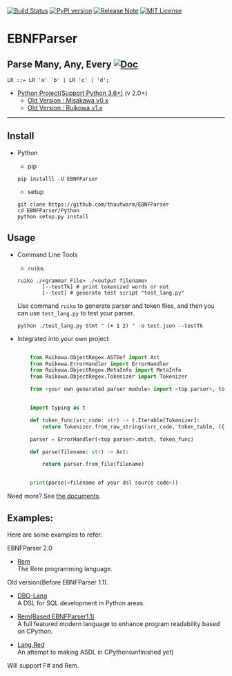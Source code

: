 [![Build Status](https://travis-ci.org/thautwarm/EBNFParser.svg?branch=boating-new)](https://travis-ci.org/thautwarm/EBNFParser)
[![PyPI version](https://img.shields.io/pypi/v/EBNFParser.svg)](https://pypi.python.org/pypi/EBNFParser)
[![Release Note](https://img.shields.io/badge/note-release-orange.svg)](https://github.com/thautwarm/EBNFParser/blob/boating-new/Python/release-note)
[![MIT License](https://img.shields.io/badge/license-MIT-Green.svg?style=flat)](https://github.com/thautwarm/EBNFParser/blob/boating-new/LICENSE)

# EBNFParser
Parse Many, Any, Every [![Doc](https://img.shields.io/badge/document-2.1.2-yellow.svg?style=flat)](http://ebnfparser.readthedocs.io/en/boating-new)
-----------------------

```
LR ::= LR 'a' 'b' | LR 'c' | 'd';
```


- [Python Project(Support Python 3.6+)](https://github.com/thautwarm/EBNFParser/tree/boating-new/Python) (v 2.0+)
    - [Old Version : Misakawa v0.x](https://github.com/thautwarm/EBNFParser/tree/master/Misakawa.md)
    - [Old Version : Ruikowa v1.x](https://github.com/thautwarm/EBNFParser/tree/master/README.md)
 
--------------------

## Install
- Python
    - pip  

    `pip installl -U EBNFParser`
    
    - setup 

    ```shell
    git clone https://github.com/thautwarm/EBNFParser
    cd EBNFParser/Python
    python setup.py install
    ``` 

## Usage 

- Command Line Tools
    - `ruiko`.

    ```shell
    ruiko ./<grammar File> ./<output filename>
            [--testTk] # print tokenized words or not
            [--test] # generate test script "test_lang.py"
    ```
    Use command `ruiko` to generate parser and token files, and then you can use `test_lang.py` to test your parser.

    ```shell
    python ./test_lang.py Stmt " (+ 1 2) " -o test.json --testTk
    ```

- Integrated into your own project

    ```python

        from Ruikowa.ObjectRegex.ASTDef import Ast
        from Ruikowa.ErrorHandler import ErrorHandler
        from Ruikowa.ObjectRegex.MetaInfo import MetaInfo
        from Ruikowa.ObjectRegex.Tokenizer import Tokenizer

        from <your own generated parser module> import <top parser>, token_table


        import typing as t

        def token_func(src_code: str) -> t.Iterable[Tokenizer]:
            return Tokenizer.from_raw_strings(src_code, token_table, ({<the names of tokenizers you would ignore>}, {<the string contents of tokenizers you would ignore>}))

        parser = ErrorHandler(<top parser>.match, token_func)

        def parse(filename: str) -> Ast:

            return parser.from_file(filename)


        print(parse(<filename of your dsl source code>))

    ```

Need more? See [the documents](http://ebnfparser.readthedocs.io/en/boating-new).

## Examples:

Here are some examples to refer:  

EBNFParser 2.0

- [Rem](https://github.com/thautwarm/Rem)  
    The Rem programming language.


Old version(Before EBNFParser 1.1).  

- [DBG-Lang](https://github.com/thautwarm/dbg-lang)  
    A DSL for SQL development in Python areas.

- [Rem(Based EBNFParser1.1)](https://github.com/thautwarm/Rem/tree/backend-ebnfparser1.1)  
    A full featured modern language to enhance program readability based on CPython.

- [Lang.Red](https://github.com/thautwarm/lang.red)  
    An attempt to making ASDL in CPython(unfinished yet)

Will support F# and Rem.

    













